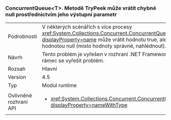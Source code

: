 ### <a name="concurrentqueuelttgttrypeek-can-return-an-erroneous-null-via-its-out-parameter"></a>ConcurrentQueue&lt;T&gt;. Metodě TryPeek může vrátit chybné null prostřednictvím jeho výstupní parametr

|   |   |
|---|---|
|Podrobnosti|V některých scénářích s více procesy <xref:System.Collections.Concurrent.ConcurrentQueue%601.TryPeek(%600@)?displayProperty=name> může vrátit hodnotu true, ale vyplnit výstupní parametr s hodnotou null (místo hodnoty správné, nahlédnout).|
|Návrh|Tento problém je vyřešen v rozhraní .NET Framework 4.5.1. Upgrade na tento rámec se vyřešit problém.|
|Rozsah|Hlavní|
|Version|4.5|
|Typ|Modul runtime|
|Ovlivněné rozhraní API|<ul><li><xref:System.Collections.Concurrent.ConcurrentQueue%601.TryPeek(%600@)?displayProperty=nameWithType></li></ul>|

